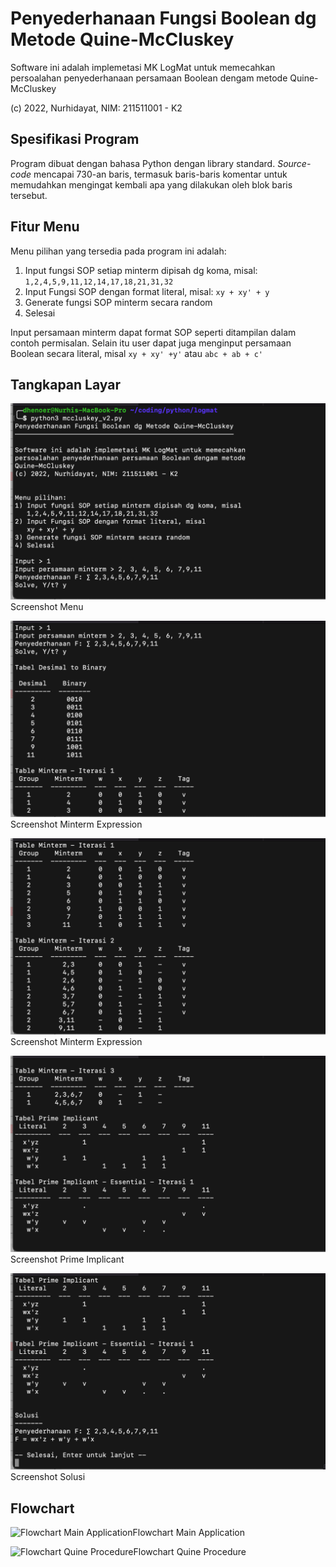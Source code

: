 # Penyederhanaan Fungsi Boolean dg Metode Quine-McCluskey

Software ini adalah implemetasi MK LogMat untuk memecahkan
persoalahan penyederhanaan persamaan Boolean dengam metode
Quine-McCluskey

(c) 2022, Nurhidayat, NIM: 211511001 - K2

## Spesifikasi Program

Program dibuat dengan bahasa Python dengan library standard. 
*Source-code* mencapai 730-an baris, termasuk baris-baris 
komentar untuk memudahkan mengingat kembali apa yang dilakukan 
oleh blok baris tersebut.

## Fitur Menu

Menu pilihan yang tersedia pada program ini adalah:

1. Input fungsi SOP setiap minterm dipisah dg koma, misal: `1,2,4,5,9,11,12,14,17,18,21,31,32`
2. Input Fungsi SOP dengan format literal, misal: `xy + xy' + y`
3. Generate fungsi SOP minterm secara random
4. Selesai

Input persamaan minterm dapat format SOP seperti ditampilan dalam contoh permisalan. 
Selain itu user dapat juga menginput persamaan Boolean secara literal, misal `xy + xy' +y'` 
atau `abc + ab + c'`


## Tangkapan Layar

![Screenshot Menu](sshot_1_menu.png)Screenshot Menu

![Screenshot Minterm Expression](sshot_2_minterm.png)Screenshot Minterm Expression

![Screenshot Minterm Expression](sshot_3_minterm.png)Screenshot Minterm Expression

![Screenshot Prime Implicant](sshot_4_minterm.png)Screenshot Prime Implicant

![Screenshot Solusi](sshot_5_minterm.png)Screenshot Solusi

## Flowchart

![Flowchart Main Application](flowchart-quine-main.png)Flowchart Main Application

![Flowchart Quine Procedure](flowchart-quine-procedure.png)Flowchart Quine Procedure
